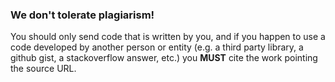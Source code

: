### We don't tolerate plagiarism!

You should only send code that is written by you, and if you happen to use a code developed by another person or entity (e.g. a third party library, a github gist, a stackoverflow answer, etc.) you **MUST** cite the work pointing the source URL. 
